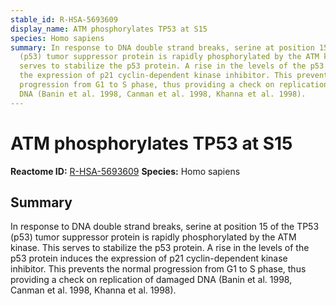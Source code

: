 ```yaml
---
stable_id: R-HSA-5693609
display_name: ATM phosphorylates TP53 at S15
species: Homo sapiens
summary: In response to DNA double strand breaks, serine at position 15 of the TP53
  (p53) tumor suppressor protein is rapidly phosphorylated by the ATM kinase. This
  serves to stabilize the p53 protein. A rise in the levels of the p53 protein induces
  the expression of p21 cyclin-dependent kinase inhibitor. This prevents the normal
  progression from G1 to S phase, thus providing a check on replication of damaged
  DNA (Banin et al. 1998, Canman et al. 1998, Khanna et al. 1998).
---
```


# ATM phosphorylates TP53 at S15
**Reactome ID:** [R-HSA-5693609](https://reactome.org/content/detail/R-HSA-5693609)
**Species:** Homo sapiens

## Summary

In response to DNA double strand breaks, serine at position 15 of the TP53 (p53) tumor suppressor protein is rapidly phosphorylated by the ATM kinase. This serves to stabilize the p53 protein. A rise in the levels of the p53 protein induces the expression of p21 cyclin-dependent kinase inhibitor. This prevents the normal progression from G1 to S phase, thus providing a check on replication of damaged DNA (Banin et al. 1998, Canman et al. 1998, Khanna et al. 1998).
